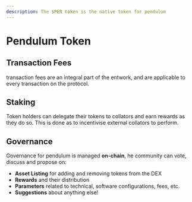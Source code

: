 ```yaml
---
description: The $PEN token is the native token for pendulum
---
```


# Pendulum Token

## Transaction Fees

transaction fees are an integral part of the entwork, and are applicable to every transaction on the protocol.

## Staking

Token holders can delegate their tokens to collators and earn rewards as they do so. This is done as to incentivise external collators to perform.

## Governance

Governance for pendulum is managed **on-chain**, he community can vote, discuss and propose on:

* **Asset Listing** for adding and removing tokens from the DEX
* **Rewards** and their distribution
* **Parameters** related to technical, software configurations, fees, etc.
* **Suggestions** about anything else!
